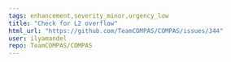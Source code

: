 ```yaml
---
tags: enhancement,severity_minor,urgency_low
title: "Check for L2 overflow"
html_url: "https://github.com/TeamCOMPAS/COMPAS/issues/344"
user: ilyamandel
repo: TeamCOMPAS/COMPAS
---
```


